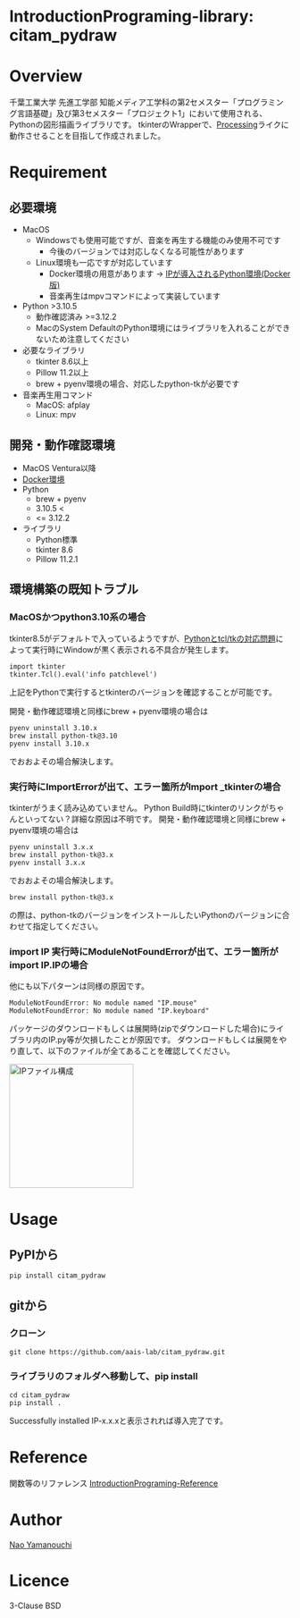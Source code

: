 # IntroductionPrograming-library: citam_pydraw

# Overview
千葉工業大学 先進工学部 知能メディア工学科の第2セメスター「プログラミング言語基礎」及び第3セメスター「プロジェクト1」において使用される、Pythonの図形描画ライブラリです。
tkinterのWrapperで、[Processing](https://processing.org/)ライクに動作させることを目指して作成されました。

# Requirement
## 必要環境
- MacOS
  - Windowsでも使用可能ですが、音楽を再生する機能のみ使用不可です
    - 今後のバージョンでは対応しなくなる可能性があります
  - Linux環境も一応ですが対応しています
    - Docker環境の用意があります -> [IPが導入されるPython環境(Docker版)](https://github.com/aais-lab/PythonEnv_docker)
    - 音楽再生はmpvコマンドによって実装しています
- Python >3.10.5
  - 動作確認済み >=3.12.2
  - MacのSystem DefaultのPython環境にはライブラリを入れることができないため注意してください
- 必要なライブラリ
  - tkinter 8.6以上
  - Pillow 11.2以上
  - brew + pyenv環境の場合、対応したpython-tkが必要です
- 音楽再生用コマンド
  - MacOS: afplay
  - Linux: mpv

## 開発・動作確認環境
- MacOS Ventura以降
- [Docker環境](https://github.com/aais-lab/PythonEnv_docker)
- Python
  - brew + pyenv
  - 3.10.5 <
  - <= 3.12.2
- ライブラリ
  - Python標準
  - tkinter 8.6
  - Pillow 11.2.1

## 環境構築の既知トラブル
### MacOSかつpython3.10系の場合
tkinter8.5がデフォルトで入っているようですが、[Pythonとtcl/tkの対応問題](https://www.python.org/download/mac/tcltk/)によって実行時にWindowが黒く表示される不具合が発生します。

```
import tkinter
tkinter.Tcl().eval('info patchlevel')
```

上記をPythonで実行するとtkinterのバージョンを確認することが可能です。

開発・動作確認環境と同様にbrew + pyenv環境の場合は

```
pyenv uninstall 3.10.x
brew install python-tk@3.10
pyenv install 3.10.x
```

でおおよその場合解決します。

### 実行時にImportErrorが出て、エラー箇所がImport _tkinterの場合
tkinterがうまく読み込めていません。
Python Build時にtkinterのリンクがちゃんといってない？詳細な原因は不明です。
開発・動作確認環境と同様にbrew + pyenv環境の場合は

```
pyenv uninstall 3.x.x
brew install python-tk@3.x
pyenv install 3.x.x
```

でおおよその場合解決します。

```
brew install python-tk@3.x
```
の際は、python-tkのバージョンをインストールしたいPythonのバージョンに合わせて指定してください。

### import IP 実行時にModuleNotFoundErrorが出て、エラー箇所がimport IP.IPの場合
他にも以下パターンは同様の原因です。
```
ModuleNotFoundError: No module named "IP.mouse"
ModuleNotFoundError: No module named "IP.keyboard"
```

パッケージのダウンロードもしくは展開時(zipでダウンロードした場合)にライブラリ内のIP.py等が欠損したことが原因です。
ダウンロードもしくは展開をやり直して、以下のファイルが全てあることを確認してください。

<img width="222" alt="IPファイル構成" src="https://github.com/aais-lab/IntroductionPrograming-library/assets/75377571/97f7fa3f-47e3-4e3f-8c2d-8a0ccf99f1ad">

# Usage
## PyPIから
```
pip install citam_pydraw
```

## gitから
### クローン
```
git clone https://github.com/aais-lab/citam_pydraw.git
```
### ライブラリのフォルダへ移動して、pip install
```
cd citam_pydraw
pip install .
```

Successfully installed IP-x.x.xと表示されれば導入完了です。

# Reference
関数等のリファレンス
[IntroductionPrograming-Reference](https://aais-lab.github.io/IntroductionPrograming-Reference/)

# Author
[Nao Yamanouchi](https://github.com/ClairdelunaEve)

# Licence
3-Clause BSD
